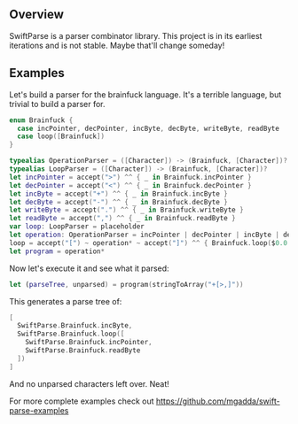 ## Overview

SwiftParse is a parser combinator library. This project is in its earliest
iterations and is not stable. Maybe that'll change someday!

## Examples

Let's build a parser for the brainfuck language. It's a terrible language, but
trivial to build a parser for.

```swift
enum Brainfuck {
  case incPointer, decPointer, incByte, decByte, writeByte, readByte
  case loop([Brainfuck])
}

typealias OperationParser = ([Character]) -> (Brainfuck, [Character])?
typealias LoopParser = ([Character]) -> (Brainfuck, [Character])?
let incPointer = accept(">") ^^ { _ in Brainfuck.incPointer }
let decPointer = accept("<") ^^ { _ in Brainfuck.decPointer }
let incByte = accept("+") ^^ { _ in Brainfuck.incByte }
let decByte = accept("-") ^^ { _ in Brainfuck.decByte }
let writeByte = accept(".") ^^ { _ in Brainfuck.writeByte }
let readByte = accept(",") ^^ { _ in Brainfuck.readByte }
var loop: LoopParser = placeholder
let operation: OperationParser = incPointer | decPointer | incByte | decByte | writeByte | readByte | loop
loop = accept("[") ~ operation* ~ accept("]") ^^ { Brainfuck.loop($0.0.1) }
let program = operation*
```

Now let's execute it and see what it parsed:
```swift
let (parseTree, unparsed) = program(stringToArray("+[>,]"))
```

This generates a parse tree of:

```swift
[
  SwiftParse.Brainfuck.incByte,
  SwiftParse.Brainfuck.loop([
    SwiftParse.Brainfuck.incPointer,
    SwiftParse.Brainfuck.readByte
  ])
]
```

And no unparsed characters left over. Neat!

For more complete examples check out https://github.com/mgadda/swift-parse-examples
